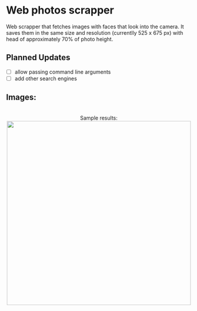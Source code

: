 # Web photos scrapper

Web scrapper that fetches images with faces that look into the camera. It saves them in the same size and resolution (currentlly 525 x 675 px) with head of approximately 70% of photo height.

## Planned Updates

- [ ] allow passing command line arguments
- [ ] add other search engines

## Images:
<p align="center">
<br>Sample results:<br>
  <img src="https://user-images.githubusercontent.com/25400249/76702438-2ea1bd00-66ca-11ea-93ca-4b4b9a7feb7b.png" width="500"/>
</p>

